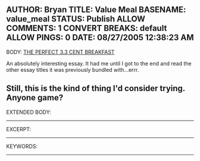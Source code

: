 AUTHOR: Bryan
TITLE: Value Meal
BASENAME: value_meal
STATUS: Publish
ALLOW COMMENTS: 1
CONVERT BREAKS: __default__
ALLOW PINGS: 0
DATE: 08/27/2005 12:38:23 AM
-----
BODY:
<a title="" href="http://dnausers.d-n-a.net/prepared/fad/33cent.txt">THE PERFECT 3.3 CENT BREAKFAST</a>

An absolutely interesting essay. It had me until I got to the end and read the other essay titles it was previously bundled with...errr.

Still, this is the kind of thing I'd consider trying. Anyone game?
-----
EXTENDED BODY:

-----
EXCERPT:

-----
KEYWORDS:

-----


